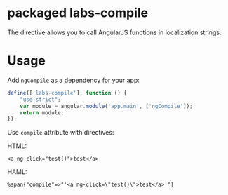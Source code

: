 # packaged labs-compile

The directive allows you to call AngularJS functions in localization strings.
# Usage

Add `ngCompile` as a dependency for your app:

```javascript
define(['labs-compile'], function () {
    "use strict";
    var module = angular.module('app.main', ['ngCompile']);
    return module;
});
```
Use `compile` attribute with directives:

HTML:
```
<a ng-click="test()">test</a>
```

HAML:
```
%span{"compile"=>"'<a ng-click=\"test()\">test</a>'"}
```